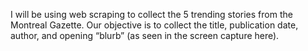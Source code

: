 I will be using web scraping to collect the 5 trending stories from the Montreal Gazette.
Our objective is to collect the title, publication date, author, and opening “blurb” (as seen in the screen capture here).
